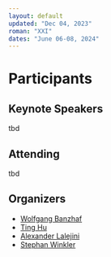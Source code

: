 ```yaml
---
layout: default
updated: "Dec 04, 2023"
roman: "XXI"
dates: "June 06-08, 2024"
---
```


# Participants

## Keynote Speakers

tbd

## Attending

tbd

## Organizers

- [Wolfgang Banzhaf](https://www.cse.msu.edu/~banzhafw/)
- [Ting Hu](https://www.cs.queensu.ca/people/Ting/Hu)
- [Alexander Lalejini](https://www.gvsu.edu/computing/lalejini-alexander-111.htm)
- [Stephan Winkler](http://bioinformatics.fh-hagenberg.at/site/index.php?id=36)
